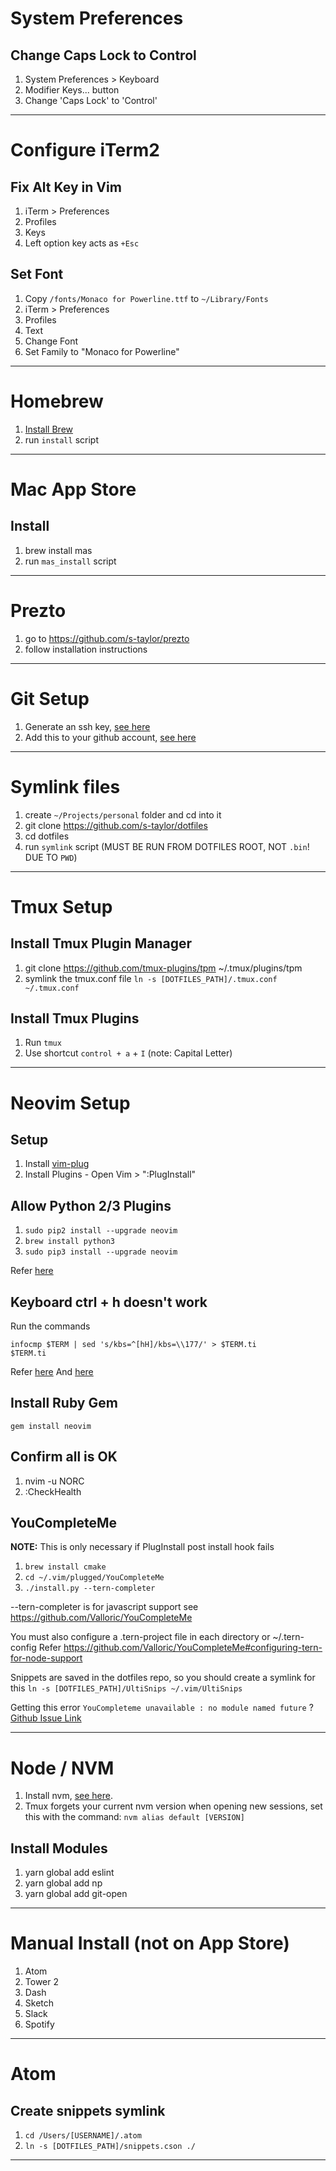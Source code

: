 # System Preferences

## Change Caps Lock to Control

1. System Preferences > Keyboard
1. Modifier Keys... button
1. Change 'Caps Lock' to 'Control'

---

# Configure iTerm2

## Fix Alt Key in Vim

1. iTerm > Preferences
1. Profiles
1. Keys
1. Left option key acts as `+Esc`

## Set Font

1. Copy `/fonts/Monaco for Powerline.ttf` to `~/Library/Fonts`
1. iTerm > Preferences
1. Profiles
1. Text
1. Change Font
1. Set Family to "Monaco for Powerline"

---

# Homebrew

1. [Install Brew](http://brew.sh/)
1. run `install` script

---

# Mac App Store

## Install

1. brew install mas
1. run `mas_install` script

---

# Prezto

1. go to https://github.com/s-taylor/prezto
1. follow installation instructions

---

# Git Setup

1. Generate an ssh key, [see here](https://help.github.com/articles/generating-a-new-ssh-key-and-adding-it-to-the-ssh-agent/)
1. Add this to your github account, [see here](https://help.github.com/articles/adding-a-new-ssh-key-to-your-github-account/)

---

# Symlink files

1. create `~/Projects/personal` folder and cd into it
1. git clone https://github.com/s-taylor/dotfiles
1. cd dotfiles
1. run `symlink` script (MUST BE RUN FROM DOTFILES ROOT, NOT `.bin`! DUE TO `PWD`)

---

# Tmux Setup

## Install Tmux Plugin Manager

1. git clone https://github.com/tmux-plugins/tpm ~/.tmux/plugins/tpm
1. symlink the tmux.conf file `ln -s [DOTFILES_PATH]/.tmux.conf ~/.tmux.conf`

## Install Tmux Plugins

1. Run `tmux`
1. Use shortcut `control + a` + `I` (note: Capital Letter)

---

# Neovim Setup

## Setup

1. Install [vim-plug](https://github.com/junegunn/vim-plug)
1. Install Plugins - Open Vim > ":PlugInstall"

## Allow Python 2/3 Plugins

1. `sudo pip2 install --upgrade neovim`
1. `brew install python3`
1. `sudo pip3 install --upgrade neovim`

Refer [here](https://neovim.io/doc/user/provider.html#provider-python)

## Keyboard ctrl + h doesn't work

Run the commands
```
infocmp $TERM | sed 's/kbs=^[hH]/kbs=\\177/' > $TERM.ti
$TERM.ti
```

Refer [here](https://github.com/neovim/neovim/wiki/FAQ#my-ctrl-h-mapping-doesnt-work)
And [here](https://github.com/neovim/neovim/issues/2048)

## Install Ruby Gem

`gem install neovim`

## Confirm all is OK

1. nvim -u NORC
1. :CheckHealth

## YouCompleteMe

**NOTE:** This is only necessary if PlugInstall post install hook fails

1. `brew install cmake`
1. `cd ~/.vim/plugged/YouCompleteMe`
1. `./install.py --tern-completer`

--tern-completer is for javascript support see https://github.com/Valloric/YouCompleteMe

You must also configure a .tern-project file in each directory or ~/.tern-config
Refer https://github.com/Valloric/YouCompleteMe#configuring-tern-for-node-support

Snippets are saved in the dotfiles repo, so you should create a symlink for this
`ln -s [DOTFILES_PATH]/UltiSnips ~/.vim/UltiSnips`

Getting this error `YouCompleteme unavailable : no module named future` ?
[Github Issue Link](https://github.com/Valloric/YouCompleteMe/issues/2271)

---

# Node / NVM

1. Install nvm, [see here](https://github.com/creationix/nvm).
1. Tmux forgets your current nvm version when opening new sessions, set this with the command: `nvm alias default [VERSION]`

## Install Modules

1. yarn global add eslint
1. yarn global add np
1. yarn global add git-open

---

# Manual Install (not on App Store)

1. Atom
1. Tower 2
1. Dash
1. Sketch
1. Slack
1. Spotify

---

# Atom

## Create snippets symlink

1. `cd /Users/[USERNAME]/.atom`
1. `ln -s [DOTFILES_PATH]/snippets.cson ./`

---
